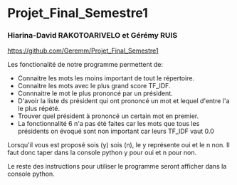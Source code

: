 # Projet_Final_Semestre1

### Hiarina-David RAKOTOARIVELO et Gérémy RUIS

https://github.com/Geremm/Projet_Final_Semestre1

Les fonctionalité de notre programme permettent de:

  * Connaitre les mots les moins important de tout le répertoire.
  * Connaitre les mots avec le plus grand score TF_IDF.
  * Connnaitre le mot le plus prononcé par un président.
  * D'avoir la liste ds président qui ont prononcé un mot et lequel d'entre l'a le plus répété.
  * Trouver quel président à prononcé un certain mot en premier.
  * La fonctionnalité 6 n'a pas été faites car les mots que tous les présidents on évoqué sont non important car leurs TF_IDF vaut 0.0


Lorsqu'il vous est proposé sois (y) sois (n), le y représente oui et le n non. Il faut donc taper dans la console python y pour oui et n pour non.

Le reste des instructions pour utiliser le programme seront afficher dans la console python. 
